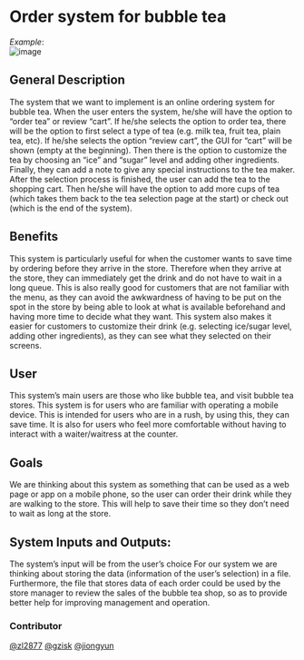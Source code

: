 # Order system for bubble tea
_Example_:  
![image](https://github.com/zl2877/OOP/blob/main/bobademo.gif)
## General Description
The system that we want to implement is an online ordering system for bubble tea. 
When the user enters the system, he/she will have the option to “order tea” or review “cart”.
If he/she selects the option to order tea, there will be the option to first select a type of tea (e.g. milk tea, fruit tea, plain tea, etc). 
If he/she selects the option “review cart”, the GUI for “cart” will be shown (empty at the beginning).
Then there is the option to customize the tea by choosing an “ice” and “sugar” level and adding other ingredients. 
Finally, they can add a note to give any special instructions to the tea maker. 
After the selection process is finished, the user can add the tea to the shopping cart.
Then he/she will have the option to add more cups of tea (which takes them back to the tea selection page at the start) or check out (which is the end of the system).
## Benefits
This system is particularly useful for when the customer wants to save time by ordering before they arrive in the store. Therefore when they arrive at the store, they can immediately get the drink and do not have to wait in a long queue. 
This is also really good for customers that are not familiar with the menu, as they can avoid the awkwardness of having to be put on the spot in the store by being able to look at what is available beforehand and having more time to decide what they want. 
This system also makes it easier for customers to customize their drink (e.g. selecting ice/sugar level, adding other ingredients), as they can see what they selected on their screens. 
## User
This system’s main users are those who like bubble tea, and visit bubble tea stores. This system is for users who are familiar with operating a mobile device. This is intended for users who are in a rush, by using this, they can save time. It is also for users who feel more comfortable without having to interact with a waiter/waitress at the counter.
## Goals
We are thinking about this system as something that can be used as a web page or app on a mobile phone, so the user can order their drink while they are walking to the store. This will help to save their time so they don’t need to wait as long at the store.  
## System Inputs and Outputs: 
The system’s input will be from the user’s choice For our system we are thinking about storing the data (information of the user’s selection) in a file. Furthermore, the file that stores data of each order could be used by the store manager to review the sales of the bubble tea shop, so as to provide better help for improving management and operation.
### Contributor
[@zl2877](https://github.com/zl2877) [@gzisk](https://github.com/gzisk) [@jiongyun](https://github.com/jiongyun)